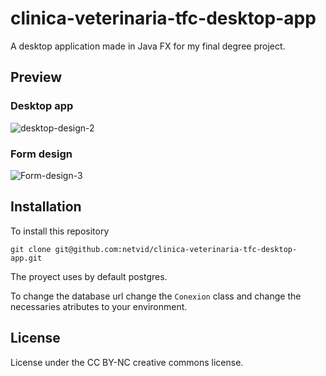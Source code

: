 # clinica-veterinaria-tfc-desktop-app
A desktop application made in Java FX for my final degree project.

## Preview 

### Desktop app

![desktop-design-2](https://github.com/netvid/clinica-veterinaria-tfc-desktop-app/assets/73761477/733c8287-9299-44e0-ba9e-69219eaf91ef)

### Form design

![Form-design-3](https://github.com/netvid/clinica-veterinaria-tfc-desktop-app/assets/73761477/30bff176-5c51-4c80-bb01-b40bad3dcdd4)


## Installation

To install this repository

```
git clone git@github.com:netvid/clinica-veterinaria-tfc-desktop-app.git
```

The proyect uses by default postgres.

To change the database url change the `Conexion` class and change the necessaries atributes to your environment.

## License

License under the CC BY-NC creative commons license.
